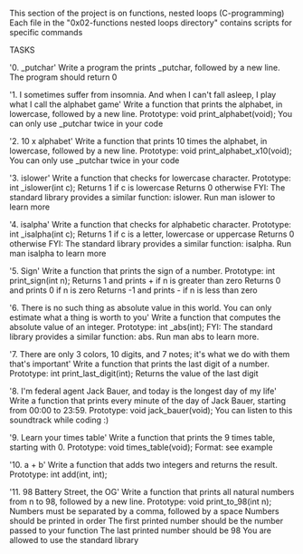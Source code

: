 This section of the project is on functions, nested loops (C-programming)
Each file in  the "0x02-functions nested loops directory" contains scripts for specific commands

TASKS

'0. _putchar'
Write a program the prints _putchar, followed by a new line.
	The program should return 0

'1. I sometimes suffer from insomnia. And when I can't fall asleep, I play what I call the alphabet game'
Write a function that prints the alphabet, in lowercase, followed by a new line.
	Prototype: void print_alphabet(void);
	You can only use _putchar twice in your code

'2. 10 x alphabet'
Write a function that prints 10 times the alphabet, in lowercase, followed by a new line.
	 Prototype: void print_alphabet_x10(void);
	You can only use _putchar twice in your code

'3. islower'
Write a function that checks for lowercase character.
	Prototype: int _islower(int c);
	Returns 1 if c is lowercase
	Returns 0 otherwise
FYI: The standard library provides a similar function: islower. Run man islower to learn more

'4. isalpha'
Write a function that checks for alphabetic character.
	Prototype: int _isalpha(int c);
	Returns 1 if c is a letter, lowercase or uppercase
	Returns 0 otherwise
FYI: The standard library provides a similar function: isalpha. Run man isalpha to learn more

'5. Sign'
Write a function that prints the sign of a number.
	Prototype: int print_sign(int n);
	Returns 1 and prints + if n is greater than zero
	Returns 0 and prints 0 if n is zero
	Returns -1 and prints - if n is less than zero

'6. There is no such thing as absolute value in this world. You can only estimate what a thing is worth to you'
Write a function that computes the absolute value of an integer.
	Prototype: int _abs(int);
FYI: The standard library provides a similar function: abs. Run man abs to learn more.

'7. There are only 3 colors, 10 digits, and 7 notes; it's what we do with them that's important'
Write a function that prints the last digit of a number.
	Prototype: int print_last_digit(int);
	Returns the value of the last digit

'8. I'm federal agent Jack Bauer, and today is the longest day of my life'
Write a function that prints every minute of the day of Jack Bauer, starting from 00:00 to 23:59.
	Prototype: void jack_bauer(void);
	You can listen to this soundtrack while coding :)

'9. Learn your times table'
Write a function that prints the 9 times table, starting with 0.
	Prototype: void times_table(void);
	Format: see example

'10. a + b'
Write a function that adds two integers and returns the result.
	Prototype: int add(int, int);

'11. 98 Battery Street, the OG'
Write a function that prints all natural numbers from n to 98, followed by a new line.
	Prototype: void print_to_98(int n);
	Numbers must be separated by a comma, followed by a space
	Numbers should be printed in order
	The first printed number should be the number passed to your function
	The last printed number should be 98
	You are allowed to use the standard library
